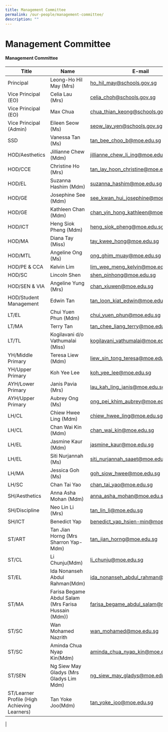 ```yaml
---
title: Management Committee
permalink: /our-people/management-committee/
description: ""
---
```

# **Management Committee**


  
#### Management Committee



| Title | Name | E-mail |
| -------- | -------- | -------- |
|	Principal	|	Leong-Ho Hil May (Mrs)	|[ho_hil_may@schools.gov.sg](mailto:ho_hil_may@schools.gov.sg)|
|	Vice Principal (EO)	|	Celia Lau (Mrs) 	|	[celia_choh@schools.gov.sg](mailto:celia_choh@schools.gov.sg)|
|	Vice Principal (EO)	|	Max Chua 	|	[chua_thian_keong@schools.gov.sg](mailto:chua_thian_keong@schools.gov.sg)|
|	Vice Principal (Admin)	|	Eileen Seow (Ms)	|[seow_lay_yen@schools.gov.sg](mailto:seow_lay_yen@schools.gov.sg)|
|	SSD	|	Vanessa Tan (Ms)	|[tan_bee_choo_b@moe.edu.sg](mailto:tan_bee_choo_b@moe.edu.sg)|
|	HOD/Aesthetics	|	Jillianne Chew (Mdm)	|[jillianne_chew_li_ing@moe.edu.sg](mailto:jillianne_chew_li_ing@moe.edu.sg)|
|	HOD/CCE	|	Christine Ho (Mrs)	|[tan_lay_hoon_christine@moe.edu.sg](mailto:tan_lay_hoon_christine@moe.edu.sg)|
|	HOD/EL	|	Suzanna Hashim (Mdm)	|	[suzanna_hashim@moe.edu.sg](mailto:suzanna_hashim@moe.edu.sg)|
|	HOD/GE	|	Josephine See (Mdm)	|	[see_kwan_hui_josephine@moe.edu.sg](mailto:see_kwan_hui_josephine@moe.edu.sg)|
|	HOD/GE	|	Kathleen Chan (Mdm) 	|[chan_yin_hong_kathleen@moe.edu.sg](mailto:chan_yin_hong_kathleen@moe.edu.sg)|
|	HOD/ICT	|	Heng Siok Pheng (Mdm)	|[heng_siok_pheng@moe.edu.sg](mailto:heng_siok_pheng@moe.edu.sg)|
|	HOD/MA	|	Diana Tay (Miss)	|	[tay_kwee_hong@moe.edu.sg](mailto:tay_kwee_hong@moe.edu.sg)|
|	HOD/MTL	|	Angeline Ong (Ms)	|[ong_ghim_muay@moe.edu.sg](mailto:ong_ghim_muay@moe.edu.sg)|
|	HOD/PE & CCA	|	Kelvin Lim	|[lim_wee_meng_kelvin@moe.edu.sg](mailto:lim_wee_meng_kelvin@moe.edu.sg)|
|	HOD/SC	|	Lincoln Shen	|[shen_pinhong@moe.edu.sg](mailto:shen_pinhong@moe.edu.sg)|
|	HOD/SEN & VIA	|	Angeline Yung (Mrs)	|[chan_xiuwen@moe.edu.sg](mailto:chan_xiuwen@moe.edu.sg)|
|	HOD/Student Management	|	Edwin Tan	|	[tan_loon_kiat_edwin@moe.edu.sg](mailto:tan_loon_kiat_edwin@moe.edu.sg)|
|	LT/EL	|	Chui Yuen Phun (Mdm)	|[chui_yuen_phun@moe.edu.sg](mailto:chui_yuen_phun@moe.edu.sg)|
|	LT/MA	|	Terry Tan	|	[tan_chee_liang_terry@moe.edu.sg](mailto:tan_chee_liang_terry@moe.edu.sg)|
|	LT/TL	|	Kogilavani d/o Vathumalai (Miss)	|[kogilavani_vathumalai@moe.edu.sg](mailto:kogilavani_vathumalai@moe.edu.sg)|
|	YH/Middle Primary	|	Teresa Liew (Mdm)	|[liew_sin_tong_teresa@moe.edu.sg](mailto:liew_sin_tong_teresa@moe.edu.sg)|
|	YH/Upper Primary	|	Koh Yee Lee 	|[koh_yee_lee@moe.edu.sg](mailto:koh_yee_lee@moe.edu.sg)|
|	AYH/Lower Primary	|	Janis Pavia (Mrs)	|	[lau_kah_ling_janis@moe.edu.sg](mailto:lau_kah_ling_janis@moe.edu.sg)|
|	AYH/Upper Primary	|	Aubrey Ong (Ms)	|	[ong_pei_khim_aubrey@moe.edu.sg](mailto:ong_pei_khim_aubrey@moe.edu.sg)|
|	LH/CL	|	Chiew Hwee Ling (Mdm)	|	[chiew_hwee_ling@moe.edu.sg](mailto:chiew_hwee_ling@moe.edu.sg)|
|	LH/CL	|	Chan Wai Kin (Mdm)	|	[chan_wai_kin@moe.edu.sg](mailto:chan_wai_kin@moe.edu.sg)|
|	LH/EL	|	Jasmine Kaur (Mdm)	|	[jasmine_kaur@moe.edu.sg](mailto:jasmine_kaur@moe.edu.sg)|
|	LH/EL	|	Siti Nurjannah (Ms)	|[siti_nurjannah_saaet@moe.edu.sg](mailto:siti_nurjannah_saaet@moe.edu.sg)|
|	LH/MA	|	Jessica Goh (Ms)	|	[goh_siow_hwee@moe.edu.sg](mailto:goh_siow_hwee@moe.edu.sg)|
|	LH/SC	|	Chan Tai Yao		|[chan_tai_yao@moe.edu.sg](mailto:chan_tai_yao@moe.edu.sg)|
|	SH/Aesthetics	|	Anna Asha Mohan (Mdm)	|	[anna_asha_mohan@moe.edu.sg](mailto:anna_asha_mohan@moe.edu.sg)|
|	SH/Discipline	|	Neo Lin Li (Mrs)	|[tan_lin_li@moe.edu.sg](mailto:tan_lin_li@moe.edu.sg)|
|	SH/ICT	|	Benedict Yap	|	[benedict_yap_hsien-min@moe.edu.sg](mailto:benedict_yap_hsien-min@moe.edu.sg)|
ST/ART 	|	Tan Jian Horng (Mrs Sharron Yap-Mdm)	|	tan_jian_horng@moe.edu.sg	|[tan_jian_horng@moe.edu.sg](mailto:tan_jian_horng@moe.edu.sg)|
ST/CL	|	Li Chunju(Mdm)	|	li_chunju@moe.edu.sg	|[li_chunju@moe.edu.sg](mailto:li_chunju@moe.edu.sg)|
ST/EL	|	Ida Nonanseh Abdul Rahman(Mdm)	|	ida_nonanseh_abdul_rahman@moe.edu.sg	|[ida_nonanseh_abdul_rahman@moe.edu.sg](mailto:ida_nonanseh_abdul_rahman@moe.edu.sg)|
ST/MA	|	Farisa Begame Abdul Salam (Mrs Farisa Hussain (Mdm))	|	farisa_begame_abdul_salam@moe.edu.sg	|[farisa_begame_abdul_salam@moe.edu.sg](mailto:farisa_begame_abdul_salam@moe.edu.sg)|
ST/SC	|	Wan Mohamed Nazrith	|	wan_mohamed@moe.edu.sg	|[wan_mohamed@moe.edu.sg](mailto:wan_mohamed@moe.edu.sg)|
ST/SC 	|	Aminda Chua Nyap Kin(Mdm)	|	aminda_chua_nyap_kin@moe.edu.sg	|[aminda_chua_nyap_kin@moe.edu.sg](mailto:aminda_chua_nyap_kin@moe.edu.sg)|
ST/SEN	|	Ng Siew May Gladys (Mrs Gladys Lim Mdm)	|	ng_siew_may_gladys@moe.edu.sg	|[ng_siew_may_gladys@moe.edu.sg](mailto:ng_siew_may_gladys@moe.edu.sg)|
ST/Learner Profile (High Achieving Learners)	|	Tan Yoke Joo(Mdm)	|	tan_yoke_joo@moe.edu.sg	|[tan_yoke_joo@moe.edu.sg](mailto:tan_yoke_joo@moe.edu.sg)|
 |